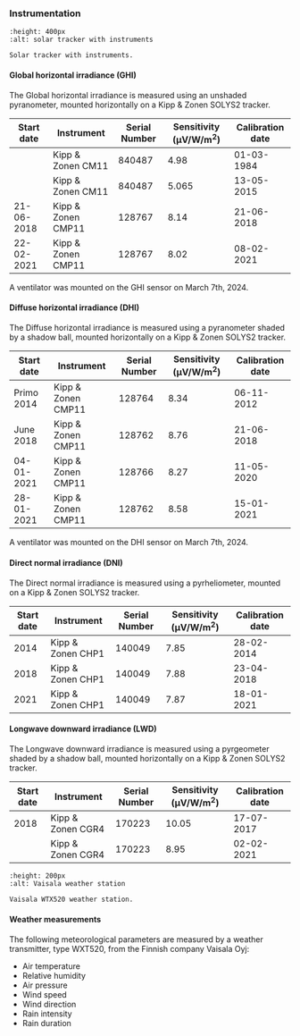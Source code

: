 ### Instrumentation


```{figure} /figures/dtu-solar-station.png
:height: 400px
:alt: solar tracker with instruments

Solar tracker with instruments.
```

#### Global horizontal irradiance (GHI)

The Global horizontal irradiance is measured using an unshaded pyranometer, mounted horizontally on a Kipp & Zonen SOLYS2 tracker.

| Start date | Instrument         | Serial Number | Sensitivity (&mu;V/W/m<sup>2</sup>) | Calibration date |
| ---------- | ------------------ | ------------- | ----------------------------------- | ---------------- |
|            | Kipp & Zonen CM11  | 840487        | 4.98                                | 01-03-1984       |
|            | Kipp & Zonen CM11  | 840487        | 5.065                               | 13-05-2015       |
| 21-06-2018 | Kipp & Zonen CMP11 | 128767        | 8.14                                | 21-06-2018       |
| 22-02-2021 | Kipp & Zonen CMP11 | 128767        | 8.02                                | 08-02-2021       |

A ventilator was mounted on the GHI sensor on March 7th, 2024.


#### Diffuse horizontal irradiance (DHI)

The Diffuse horizontal irradiance is measured using a pyranometer shaded by a shadow ball, mounted horizontally on a Kipp & Zonen SOLYS2 tracker.

| Start date | Instrument         | Serial Number | Sensitivity (&mu;V/W/m<sup>2</sup>) | Calibration date |
| ---------- | ------------------ | ------------- | ----------------------------------- | ---------------- |
| Primo 2014 | Kipp & Zonen CMP11 | 128764        | 8.34                                | 06-11-2012       |
| June 2018  | Kipp & Zonen CMP11 | 128762        | 8.76                                | 21-06-2018       |
| 04-01-2021 | Kipp & Zonen CMP11 | 128766        | 8.27                                | 11-05-2020       |
| 28-01-2021 | Kipp & Zonen CMP11 | 128762        | 8.58                                | 15-01-2021       |

A ventilator was mounted on the DHI sensor on March 7th, 2024.


#### Direct normal irradiance (DNI)

The Direct normal irradiance is measured using a pyrheliometer, mounted on a Kipp & Zonen SOLYS2 tracker.

| Start date | Instrument         | Serial Number | Sensitivity (&mu;V/W/m<sup>2</sup>) | Calibration date |
| ---------- | ------------------ | ------------- | ----------------------------------- | ---------------- |
| 2014       | Kipp & Zonen CHP1  | 140049        | 7.85                                | 28-02-2014       |
| 2018       | Kipp & Zonen CHP1  | 140049        | 7.88                                | 23-04-2018       |
| 2021       | Kipp & Zonen CHP1  | 140049        | 7.87                                | 18-01-2021       |



#### Longwave downward irradiance (LWD)

The Longwave downward irradiance is measured using a pyrgeometer shaded by a shadow ball, mounted horizontally on a Kipp & Zonen SOLYS2 tracker.

| Start date | Instrument         | Serial Number | Sensitivity (&mu;V/W/m<sup>2</sup>) | Calibration date |
| ---------- | ------------------ | ------------- | ----------------------------------- | ---------------- |
| 2018       | Kipp & Zonen CGR4  | 170223        | 10.05                               | 17-07-2017       |
|            | Kipp & Zonen CGR4  | 170223        | 8.95                                | 02-02-2021       |


```{figure} /figures/weather_station.png
:height: 200px
:alt: Vaisala weather station

Vaisala WTX520 weather station.
```

#### Weather measurements

The following meteorological parameters are measured by a weather transmitter, type WXT520, from the Finnish company Vaisala Oyj:

* Air temperature
* Relative humidity
* Air pressure
* Wind speed
* Wind direction
* Rain intensity
* Rain duration
